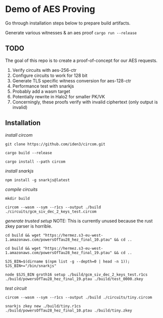 # Demo of AES Proving

Go through installation steps below to prepare build artifacts. 

Generate various witnesses & an aes proof
`cargo run --release`

## TODO
The goal of this repo is to create a proof-of-concept for our AES requests. 

1. Verify circuits with aes-256-ctr
2. Configure circuits to work for 128 bit
3. Generate TLS specific witness conversion for aes-128-ctr
4. Performance test with snarkjs 
5. Probably add a wasm target
6. Potentially rewrite in Halo2 for smaller PK/VK
7. Concerningly, these proofs verify with invalid ciphertext (only output is invalid)


## Installation

*install circom*

`git clone https://github.com/iden3/circom.git`

`cargo build --release`

`cargo install --path circom`

*install snarkjs*

`npm install -g snarkjs@latest`

*compile circuits*

`mkdir build`

`circom --wasm --sym --r1cs --output ./build ./circuits/gcm_siv_dec_2_keys_test.circom`

*generate trusted setup*
NOTE: This is currently unused because the rust zkey parser is horrible. 

`cd build && wget "https://hermez.s3-eu-west-1.amazonaws.com/powersOfTau28_hez_final_10.ptau" && cd ..`

`cd build && wget "https://hermez.s3-eu-west-1.amazonaws.com/powersOfTau28_hez_final_19.ptau" && cd ..`

`SJS_BIN=$(dirname $(npm list -g --depth=0 | head -n 1)); SJS_BIN+="/bin/snarkjs"`

`node $SJS_BIN groth16 setup ./build/gcm_siv_dec_2_keys_test.r1cs ./build/powersOfTau28_hez_final_19.ptau ./build/test_0000.zkey`

*test circuit*

`circom --wasm --sym --r1cs --output ./build ./circuits/tiny.circom`

`snarkjs zkey new ./build/tiny.r1cs ./build/powersOfTau28_hez_final_10.ptau ./build/tiny.zkey`